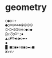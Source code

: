 # geometry

```shell
◯◉◎☉∘
●○⌾⍟⊙⊚⊛⦿⦾⧀⧁
⧂⧃⦶⦷⊝⊜⚆⚈⚇⚉
⨀⦂⚬⧲⚲⍥⍤⍛⦁
▲△▼▽◀◁▶▷►▸ 
◆ 
█ ■◻︎◼▪▫▮◼▯▬▭■︎︎
✘✔✗✓
```

